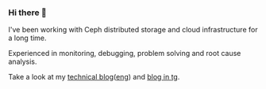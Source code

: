 ### Hi there 👋

I've been working with Ceph distributed storage and cloud infrastructure for a long time.

Experienced in monitoring, debugging, problem solving and root cause analysis.

Take a look at my [technical blog](https://alexzzz.ru/)([eng](https://alexzzz.com/)) and [blog in tg](https://t.me/thepitfall).
